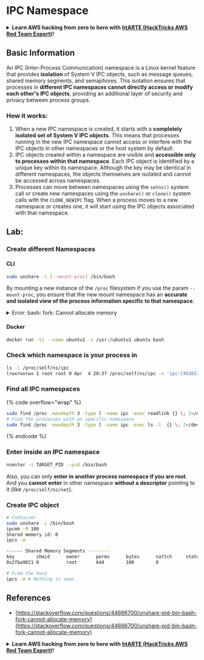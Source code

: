 # IPC Namespace

<details>

<summary><strong>Learn AWS hacking from zero to hero with</strong> <a href="https://training.hacktricks.xyz/courses/arte"><strong>htARTE (HackTricks AWS Red Team Expert)</strong></a><strong>!</strong></summary>

Other ways to support HackTricks:

* If you want to see your **company advertised in HackTricks** or **download HackTricks in PDF** Check the [**SUBSCRIPTION PLANS**](https://github.com/sponsors/carlospolop)!
* Get the [**official PEASS & HackTricks swag**](https://peass.creator-spring.com)
* Discover [**The PEASS Family**](https://opensea.io/collection/the-peass-family), our collection of exclusive [**NFTs**](https://opensea.io/collection/the-peass-family)
* **Join the** 💬 [**Discord group**](https://discord.gg/hRep4RUj7f) or the [**telegram group**](https://t.me/peass) or **follow** me on **Twitter** 🐦 [**@carlospolopm**](https://twitter.com/carlospolopm)**.**
* **Share your hacking tricks by submitting PRs to the** [**HackTricks**](https://github.com/carlospolop/hacktricks) and [**HackTricks Cloud**](https://github.com/carlospolop/hacktricks-cloud) github repos.

</details>

## Basic Information

An IPC (Inter-Process Communication) namespace is a Linux kernel feature that provides **isolation** of System V IPC objects, such as message queues, shared memory segments, and semaphores. This isolation ensures that processes in **different IPC namespaces cannot directly access or modify each other's IPC objects**, providing an additional layer of security and privacy between process groups.

### How it works:

1. When a new IPC namespace is created, it starts with a **completely isolated set of System V IPC objects**. This means that processes running in the new IPC namespace cannot access or interfere with the IPC objects in other namespaces or the host system by default.
2. IPC objects created within a namespace are visible and **accessible only to processes within that namespace**. Each IPC object is identified by a unique key within its namespace. Although the key may be identical in different namespaces, the objects themselves are isolated and cannot be accessed across namespaces.
3. Processes can move between namespaces using the `setns()` system call or create new namespaces using the `unshare()` or `clone()` system calls with the `CLONE_NEWIPC` flag. When a process moves to a new namespace or creates one, it will start using the IPC objects associated with that namespace.

## Lab:

### Create different Namespaces

#### CLI

```bash
sudo unshare -i [--mount-proc] /bin/bash
```

By mounting a new instance of the `/proc` filesystem if you use the param `--mount-proc`, you ensure that the new mount namespace has an **accurate and isolated view of the process information specific to that namespace**.

<details>

<summary>Error: bash: fork: Cannot allocate memory</summary>

When `unshare` is executed without the `-f` option, an error is encountered due to the way Linux handles new PID (Process ID) namespaces. The key details and the solution are outlined below:

1. **Problem Explanation**:
    - The Linux kernel allows a process to create new namespaces using the `unshare` system call. However, the process that initiates the creation of a new PID namespace (referred to as the "unshare" process) does not enter the new namespace; only its child processes do.
    - Running `%unshare -p /bin/bash%` starts `/bin/bash` in the same process as `unshare`. Consequently, `/bin/bash` and its child processes are in the original PID namespace.
    - The first child process of `/bin/bash` in the new namespace becomes PID 1. When this process exits, it triggers the cleanup of the namespace if there are no other processes, as PID 1 has the special role of adopting orphan processes. The Linux kernel will then disable PID allocation in that namespace.

2. **Consequence**:
    - The exit of PID 1 in a new namespace leads to the cleaning of the `PIDNS_HASH_ADDING` flag. This results in the `alloc_pid` function failing to allocate a new PID when creating a new process, producing the "Cannot allocate memory" error.

3. **Solution**:
    - The issue can be resolved by using the `-f` option with `unshare`. This option makes `unshare` fork a new process after creating the new PID namespace.
    - Executing `%unshare -fp /bin/bash%` ensures that the `unshare` command itself becomes PID 1 in the new namespace. `/bin/bash` and its child processes are then safely contained within this new namespace, preventing the premature exit of PID 1 and allowing normal PID allocation.

By ensuring that `unshare` runs with the `-f` flag, the new PID namespace is correctly maintained, allowing `/bin/bash` and its sub-processes to operate without encountering the memory allocation error.

</details>

#### Docker

```bash
docker run -ti --name ubuntu1 -v /usr:/ubuntu1 ubuntu bash
```

### &#x20;Check which namespace is your process in

```bash
ls -l /proc/self/ns/ipc
lrwxrwxrwx 1 root root 0 Apr  4 20:37 /proc/self/ns/ipc -> 'ipc:[4026531839]'
```

### Find all IPC namespaces

{% code overflow="wrap" %}
```bash
sudo find /proc -maxdepth 3 -type l -name ipc -exec readlink {} \; 2>/dev/null | sort -u
# Find the processes with an specific namespace
sudo find /proc -maxdepth 3 -type l -name ipc -exec ls -l  {} \; 2>/dev/null | grep <ns-number>
```
{% endcode %}

### Enter inside an IPC namespace

```bash
nsenter -i TARGET_PID --pid /bin/bash
```

Also, you can only **enter in another process namespace if you are root**. And you **cannot** **enter** in other namespace **without a descriptor** pointing to it (like `/proc/self/ns/net`).

### Create IPC object

```bash
# Container
sudo unshare -i /bin/bash
ipcmk -M 100
Shared memory id: 0
ipcs -m

------ Shared Memory Segments --------
key        shmid      owner      perms      bytes      nattch     status      
0x2fba9021 0          root       644        100        0    

# From the host
ipcs -m # Nothing is seen
```

## References
* [https://stackoverflow.com/questions/44666700/unshare-pid-bin-bash-fork-cannot-allocate-memory](https://stackoverflow.com/questions/44666700/unshare-pid-bin-bash-fork-cannot-allocate-memory)



<details>

<summary><strong>Learn AWS hacking from zero to hero with</strong> <a href="https://training.hacktricks.xyz/courses/arte"><strong>htARTE (HackTricks AWS Red Team Expert)</strong></a><strong>!</strong></summary>

Other ways to support HackTricks:

* If you want to see your **company advertised in HackTricks** or **download HackTricks in PDF** Check the [**SUBSCRIPTION PLANS**](https://github.com/sponsors/carlospolop)!
* Get the [**official PEASS & HackTricks swag**](https://peass.creator-spring.com)
* Discover [**The PEASS Family**](https://opensea.io/collection/the-peass-family), our collection of exclusive [**NFTs**](https://opensea.io/collection/the-peass-family)
* **Join the** 💬 [**Discord group**](https://discord.gg/hRep4RUj7f) or the [**telegram group**](https://t.me/peass) or **follow** me on **Twitter** 🐦 [**@carlospolopm**](https://twitter.com/carlospolopm)**.**
* **Share your hacking tricks by submitting PRs to the** [**HackTricks**](https://github.com/carlospolop/hacktricks) and [**HackTricks Cloud**](https://github.com/carlospolop/hacktricks-cloud) github repos.

</details>
